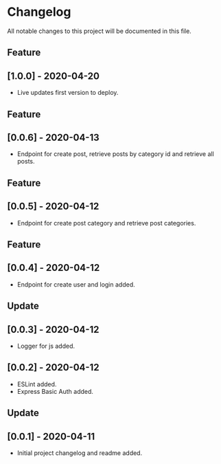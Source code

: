 # Changelog
All notable changes to this project will be documented in this file.
## Feature
## [1.0.0] - 2020-04-20
* Live updates first version to deploy.
## Feature
## [0.0.6] - 2020-04-13
* Endpoint for create post, retrieve posts by category id and retrieve all posts.
## Feature
## [0.0.5] - 2020-04-12
* Endpoint for create post category and retrieve post categories.
## Feature
## [0.0.4] - 2020-04-12
* Endpoint for create user and login added.
## Update
## [0.0.3] - 2020-04-12
* Logger for js added.
## [0.0.2] - 2020-04-12
* ESLint added.
* Express Basic Auth added.
## Update
## [0.0.1] - 2020-04-11
* Initial project changelog and readme added.